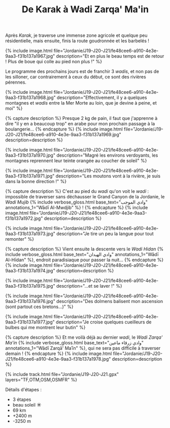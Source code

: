 ﻿---
title: "De Karak à Wadi Zarqa' Ma'in"
permalink: /Jordanie/J19-J20-J21/
sidebar:
  nav: "jordanie"
enable_tracks: true
---

Après *Karak*, je traverse une immense zone agricole et quelque peu résidentielle, mais ensuite, finis la route goudronnée et les barbelés !

{% include image.html file="Jordanie/J19-J20-J21/fe48cee6-a910-4e3e-9aa3-f31b137a1967.jpg" description="Et en plus le beau temps est de retour ! Plus de boue qui colle au pied non plus !" %}

Le programme des prochains jours est de franchir 3 *wadis*, et non pas de les silloner, car contrairement à ceux du début, ce sont des rivières pérennes.

{% include image.html file="Jordanie/J19-J20-J21/fe48cee6-a910-4e3e-9aa3-f31b137a1968.jpg" description="Effectivement, il y a quelques montagnes et *wadis* entre la Mer Morte au loin, que je devine à peine, et moi" %}

{% capture description %}
Presque 2 kg de pain, il faut que j'apprenne à dire "il y en a beaucoup trop" en arabe pour mon prochain passage à la boulangerie...
{% endcapture %}
{% include image.html file="Jordanie/J19-J20-J21/fe48cee6-a910-4e3e-9aa3-f31b137a1969.jpg" description=description %}

{% include image.html file="Jordanie/J19-J20-J21/fe48cee6-a910-4e3e-9aa3-f31b137a1970.jpg" description="Magré les environs verdoyants, les montagnes reprennent leur teinte orangée au coucher de soleil" %}

{% include image.html file="Jordanie/J19-J20-J21/fe48cee6-a910-4e3e-9aa3-f31b137a1971.jpg" description="Les moutons vont à la rivière, je suis dans la bonne direction !" %}

{% capture description %}
C'est au pied du *wadi* qu'on voit le *wadi* : impossible de traverser sans déchausser le Grand Canyon de la Jordanie, le *Wadi Mujib*
{% include verbose_gloss.html base_text="وادي الموجب" annotations_1="Wādī Al-Mwdjib" %} !
{% endcapture %}
{% include image.html file="Jordanie/J19-J20-J21/fe48cee6-a910-4e3e-9aa3-f31b137a1972.jpg" description=description %}

{% include image.html file="Jordanie/J19-J20-J21/fe48cee6-a910-4e3e-9aa3-f31b137a1973.jpg" description="Je tire un peu la langue pour tout remonter" %}

{% capture description %}
Vient ensuite la descente vers le *Wadi Hidan*
{% include verbose_gloss.html base_text="وادي الهيدان" annotations_1="Wādī Al-Hīdan" %},
endroit paradisiaque pour passer la nuit...
{% endcapture %}
{% include image.html file="Jordanie/J19-J20-J21/fe48cee6-a910-4e3e-9aa3-f31b137a1974.jpg" description=description %}

{% include image.html file="Jordanie/J19-J20-J21/fe48cee6-a910-4e3e-9aa3-f31b137a1975.jpg" description="...et se laver !" %}

{% include image.html file="Jordanie/J19-J20-J21/fe48cee6-a910-4e3e-9aa3-f31b137a1976.jpg" description="Des dolmens balisent mon ascension (sont partout ces bretons...)" %}

{% include image.html file="Jordanie/J19-J20-J21/fe48cee6-a910-4e3e-9aa3-f31b137a1977.jpg" description="Je croise quelques cueilleurs de bulbes qui me montrent leur butin" %}

{% capture description %}
Et me voilà déjà au dernier *wadi*, le *Wadi Zarqa' Ma'in*
{% include verbose_gloss.html base_text="وادي زرقاء ماعين" annotations_1="Wādī Zarqā' Maʾīn" %},
qui ne sera pas difficile à traverser demain !
{% endcapture %}
{% include image.html file="Jordanie/J19-J20-J21/fe48cee6-a910-4e3e-9aa3-f31b137a1978.jpg" description=description %}

{% include track.html file="Jordanie/J19-J20-J21.gpx" layers="TF,OTM,OSM,OSMFR" %}

Détails d'étapes :
* 3 étapes
* beau soleil :sunny:
* 69 km
* +2400 m
* -3250 m
